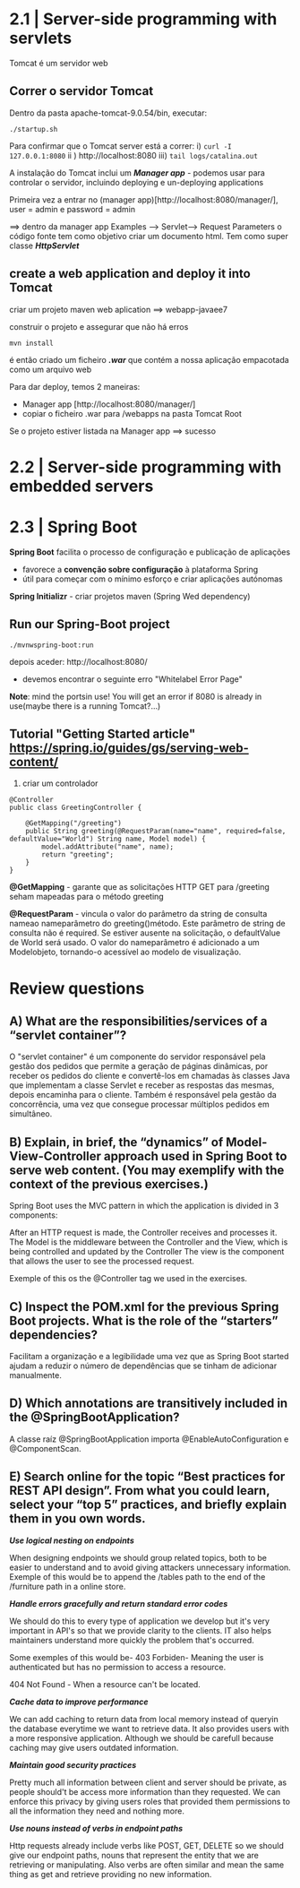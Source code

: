 # 2.1 | Server-side programming with servlets

Tomcat é um servidor web

## Correr o servidor Tomcat

Dentro da pasta apache-tomcat-9.0.54/bin, executar:
```
./startup.sh
```

Para confirmar que o Tomcat server está a correr:
i) ```curl -I 127.0.0.1:8080```
ii ) http://localhost:8080
iii) ```tail logs/catalina.out```


A instalação do Tomcat inclui um ***Manager app*** - podemos usar para controlar o servidor, incluindo deploying e un-deploying applications

Primeira vez a entrar no (manager app)[http://localhost:8080/manager/], user = admin e password = admin

==> dentro da manager app
    Examples --> Servlet--> Request Parameters
    o código fonte tem como objetivo criar um documento html. Tem como super classe ***HttpServlet***


## create a web application and deploy it into Tomcat

criar um projeto maven web aplication ==> webapp-javaee7

construir o projeto e assegurar que não há erros
```
mvn install
```
é então criado um ficheiro ***.war*** que contém a nossa aplicação empacotada como um arquivo web

Para dar deploy, temos 2 maneiras:
* Manager app [http://localhost:8080/manager/]
* copiar o ficheiro .war para /webapps na pasta Tomcat Root

Se o projeto estiver listada na Manager app ==> sucesso

# 2.2 | Server-side programming with embedded servers

# 2.3 | Spring Boot

**Spring Boot** facilita o processo de configuração e publicação de aplicações
* favorece a **convenção sobre configuração** à plataforma Spring
* útil para começar com o mínimo esforço e criar aplicações autónomas

**Spring Initializr** - criar projetos maven (Spring Wed dependency)


## Run our Spring-Boot project
```
./mvnwspring-boot:run
```

depois aceder: http://localhost:8080/

- devemos encontrar o seguinte erro "Whitelabel Error Page" 

**Note**: mind the portsin use! You will get an error if 8080 is already in use(maybe there is a running Tomcat?...)


## Tutorial "Getting Started article" https://spring.io/guides/gs/serving-web-content/

1) criar um controlador

```
@Controller
public class GreetingController {

	@GetMapping("/greeting")
	public String greeting(@RequestParam(name="name", required=false, defaultValue="World") String name, Model model) {
		model.addAttribute("name", name);
		return "greeting";
	}
}
```

**@GetMapping** - garante que as solicitações HTTP GET para /greeting seham mapeadas para o método greeting

**@RequestParam** - vincula o valor do parâmetro da string de consulta nameao nameparâmetro do greeting()método. Este parâmetro de string de consulta não é required. Se estiver ausente na solicitação, o defaultValue de World será usado. O valor do nameparâmetro é adicionado a um Modelobjeto, tornando-o acessível ao modelo de visualização.


# Review questions

## A) What are the responsibilities/services of a “servlet container”?
O "servlet container"  é um componente do servidor responsável pela gestão dos pedidos que permite a geração de páginas dinâmicas, por receber os pedidos do cliente e convertê-los em chamadas às classes Java que implementam a classe Servlet e receber as respostas das mesmas, depois encaminha para o cliente. Também é responsável pela gestão da concorrência, uma vez que consegue processar múltiplos pedidos em simultâneo.

## B) Explain, in brief, the “dynamics” of Model-View-Controller approach used in Spring Boot to serve web content. (You may exemplify with the context of the previous exercises.)
Spring Boot uses the MVC pattern in which the application is divided in 3 components:

After an HTTP request is made, the Controller receives and processes it. The Model is the middleware between the Controller and the View, which is being controlled and updated by the Controller The view is the component that allows  the user to see the processed request.

Exemple of this os the @Controller tag we used in the exercises.

## C) Inspect the POM.xml for the previous Spring Boot projects. What is the role of the “starters” dependencies?
Facilitam a organização e a legibilidade uma vez que as Spring Boot started ajudam a reduzir o número de dependências que se tinham de adicionar manualmente.

## D) Which annotations are transitively included in the @SpringBootApplication?
A classe raíz @SpringBootApplication importa @EnableAutoConfiguration e @ComponentScan.

## E) Search online for the topic “Best practices for REST API design”. From what you could learn, select your “top 5” practices, and briefly explain them in you own words.

***Use logical nesting on endpoints***

When designing endpoints we should group related topics, both to be easier to understand and to avoid giving attackers unnecessary information.
Exemple of this would be to append the /tables path to the end of the /furniture path in a online store.

***Handle errors gracefully and return standard error codes***

We should do this to every type of application we develop but it's very important in API's so that we provide clarity to the clients. IT also helps maintainers understand more quickly the problem that's occurred.

Some exemples of this would be-
403 Forbiden- Meaning the user is authenticated but has no permission to access a resource.

404 Not Found - When a resource can't be located.

***Cache data to improve performance***

We can add caching to return data from local memory instead of queryin the database everytime we want to retrieve data. It also provides users with a more responsive application. Although we should be carefull because caching may give users outdated information.


***Maintain good security practices***

Pretty much all information between client and server should be private, as people should't be access more information than they requested.
We can enforce this privacy by giving users roles that provided them permissions to all the information they need and nothing more.

***Use nouns instead of verbs in endpoint paths***

Http requests already include verbs like POST, GET, DELETE so we should give our endpoint paths, nouns that represent the entity that we are retrieving or manipulating. Also verbs are often similar and mean the same thing as get and retrieve providing no new information.
